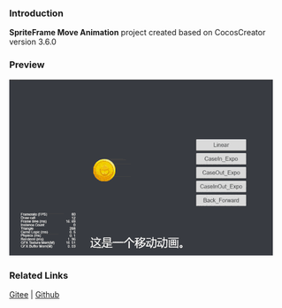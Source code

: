 ### Introduction

**SpriteFrame Move Animation** project created based on CocosCreator version 3.6.0

### Preview
![image](../../../gif/202203/2022030212.gif)

### Related Links
[Gitee](https://gitee.com/mirrors_cocos-creator/example-cases/blob/v2.4.3/assets/cases/03_gameplay/03_animation)  | [Github](https://github.com/cocos-creator/example-cases/blob/v2.4.3/assets/cases/03_gameplay/03_animation)
